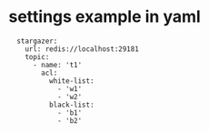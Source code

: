 # settings example in yaml
```ymal
  stargazer:
    url: redis://localhost:29181
    topic:
      - name: 't1'
        acl:
          white-list:
            - 'w1'
            - 'w2'
          black-list:
            - 'b1'
            - 'b2'
```
